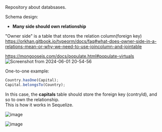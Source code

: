 Repository about databsases.

Schema design:

- __Many side should own relationship__

"Owner side" is a table that stores the relation column(foreign key)\
https://orkhan.gitbook.io/typeorm/docs/faq#what-does-owner-side-in-a-relations-mean-or-why-we-need-to-use-joincolumn-and-jointable

https://mongoosejs.com/docs/populate.html#populate-virtuals
![Screenshot from 2024-06-01 20-54-56](https://github.com/VIK2395/Databases/assets/50545334/5bbbeebd-6cd7-4d7e-a8ad-3db3b2d06488)

One-to-one example:
```javascript
Country.hasOne(Capital);
Capital.belongsTo(Country);
```
In this case, the __capitals__ table should store the foreign key (contryId), and so to own the relationship.\
This is how it works in Sequelize.

![image](https://github.com/VIK2395/Databases/assets/50545334/a71c2a6c-3080-4d9f-97af-1a9ef731fbb2)

![image](https://github.com/VIK2395/Databases/assets/50545334/3cc30ad3-2e76-4c61-9f04-634042d7596c)
